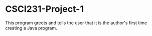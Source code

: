 # CSCI231-Project-1
This program greets and tells the user that it is the author's first time creating a Java program.
